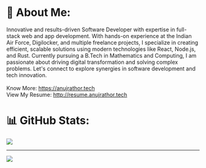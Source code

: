 # 💫 About Me:
Innovative and results-driven Software Developer with expertise in full-stack web and app development. With hands-on experience at the Indian Air Force, Digilocker, and multiple freelance projects, I specialize in creating efficient, scalable solutions using modern technologies like React, Node.js, and Rust. Currently pursuing a B.Tech in Mathematics and Computing, I am passionate about driving digital transformation and solving complex problems. Let's connect to explore synergies in software development and tech innovation.<br><br>Know More: https://anujrathor.tech<br>View My Resume: http://resume.anujrathor.tech

# 📊 GitHub Stats:
![](https://github-readme-stats.vercel.app/api?username=ajr09182&theme=dark&hide_border=false&include_all_commits=true&count_private=true)<br/>

---
[![](https://visitcount.itsvg.in/api?id=ajr09182&icon=0&color=0)](https://visitcount.itsvg.in)
